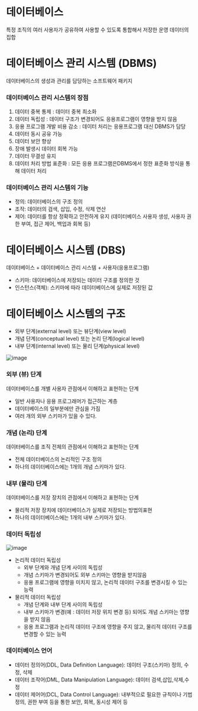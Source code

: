 # 데이터베이스
특정 조직의 여러 사용자가 공유하여 사용할 수 있도록 통합해서 저장한 운영 데이터의 집합

# 데이터베이스 관리 시스템 (DBMS)
데이터베이스의 생성과 관리를 담당하는 소프트웨어 패키지

### 데이터베이스 관리 시스템의 장점
1. 데이터 중복 통제 : 데이터 중복 최소화
2. 데이터 독립성 : 데이터 구조가 변경되어도 응용프로그램이 영향을 받지 않음
3. 응용 프로그램 개발 비용 감소 : 데이터 처리는 응용프로그램 대신 DBMS가 담당
4. 데이터 동시 공유 가능
5. 데이터 보안 향상
6. 장애 발생시 데이터 회복 가능
7. 데이터 무결성 유지
8. 데이터 처리 방법 표준화 : 모든 응용 프로그램은DBMS에서 정한 표준화 방식을 통해 데이터 처리

### 데이터베이스 관리 시스템의 기능
- 정의: 데이터베이스의 구조 정의
- 조작: 데이터의 검색, 삽입, 수정, 삭제 연산
- 제어: 데이터를 항상 정확하고 안전하게 유지 (데이터베이스 사용자 생성, 사용자 권한 부여, 접근 제어, 백업과 회복 등)

# 데이터베이스 시스템 (DBS)
데이터베이스 + 데이터베이스 관리 시스템 + 사용자(응용프로그램)

- 스키마: 데이터베이스에 저장되는 데이터 구조를 정의한 것
- 인스턴스(객체): 스키마에 따라 데이터베이스에 실제로 저장된 값

# 데이터베이스 시스템의 구조
- 외부 단계(external level) 또는 뷰단계(view level)
- 개념 단계(conceptual level) 또는 논리 단계(logical level)
- 내부 단계(internal level) 또는 물리 단계(physical level)

![image](https://github.com/user-attachments/assets/51678e0c-f499-40ba-be84-7e8c808e8998)

### 외부 (뷰) 단계
데이터베이스를 개별 사용자 관점에서 이해하고 표현하는 단계
- 일반 사용자나 응용 프로그래머가 접근하는 계층
- 데이터베이스의 일부분에만 관심을 가짐
- 여러 개의 외부 스키마가 있을 수 있다.

### 개념 (논리) 단계
데이터베이스를 조직 전체의 관점에서 이해하고 표현하는 단계
- 전체 데이터베이스의 논리적인 구조 정의
- 하나의 데이터베이스에는 1개의 개념 스키마가 있다.

### 내부 (물리) 단계
데이터베이스를 저장 장치의 관점에서 이해하고 표현하는 단계
- 물리적 저장 장치에 데이터베이스가 실제로 저장되는 방법의표현
- 하나의 데이터베이스에는 1개의 내부 스키마가 있다.

### 데이터 독립성
![image](https://github.com/user-attachments/assets/5d482399-7a77-4df7-adf0-e307d895b785)

- 논리적 데이터 독립성
  - 외부 단계와 개념 단계 사이의 독립성
  - 개념 스키마가 변경되어도 외부 스키마는 영향을 받지않음
  - 응용 프로그램에 영향을 미치지 않고, 논리적 데이터 구조를 변경시킬 수 있는 능력
- 물리적 데이터 독립성
  - 개념 단계와 내부 단계 사이의 독립성
  - 내부 스키마가 변경(예 : 데이터 저장 위치 변경 등) 되어도 개념 스키마는 영향을 받지 않음
  - 응용 프로그램과 논리적 데이터 구조에 영향을 주지 않고, 물리적 데이터 구조를 변경할 수 있는 능력

### 데이터베이스 언어
- 데이터 정의어(DDL, Data Definition Language): 데이터 구조(스키마) 정의, 수정, 삭제
- 데이터 조작어(DML, Data Manipulation Language): 데이터 검색,삽입,삭제,수정
- 데이터 제어어(DCL, Data Control Language): 내부적으로 필요한 규칙이나 기법 정의, 권한 부여 등을 통한 보안, 회복, 동시성 제어 등

